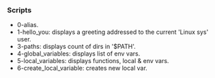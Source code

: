 ### Scripts
- 0-alias.
- 1-hello_you: displays a greeting addressed to the current 'Linux sys' user.
- 3-paths: displays count of dirs in '$PATH'.
- 4-global_variables: displays list of env vars.
- 5-local_variables: displays functions, local & env vars.
- 6-create_local_variable: creates new local var.
